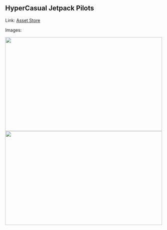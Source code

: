 ## HyperCasual Jetpack Pilots

Link: [Asset Store](https://assetstore.unity.com/packages/3d/characters/hyper-casual-jetpack-pilots-214897)

Images:

<img src="https://assetstorev1-prd-cdn.unity3d.com/key-image/665d58e0-424d-4c6e-8d62-06ffa2457518.webp" width="500" height="300">
<img src="https://assetstorev1-prd-cdn.unity3d.com/package-screenshot/8c3f50cd-6580-41dc-aa75-dfeb8d79d9f7.webp" width="500" height="300">
